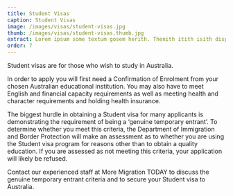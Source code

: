 ```yaml
---
title: Student Visas
caption: Student Visas
image: /images/visas/student-visas.jpg
thumb: /images/visas/student-visas.thumb.jpg
extract: Lorem ipsum some textum gosem herith. Thenith itith isith displayeth henceforeth
order: 7
---
```

Student visas are for those who wish to study in Australia. 

In order to apply you will first need a Confirmation of Enrolment from your chosen Australian educational institution. You may also have to meet English and financial capacity requirements as well as meeting health and character requirements and holding health insurance. 

The biggest hurdle in obtaining a Student visa for many applicants is demonstrating the requirement of being a ‘genuine temporary entrant’. To determine whether you meet this criteria, the Department of Immigration and Border Protection will make an assessment as to whether you are using the Student visa program for reasons other than to obtain a quality education. If you are assessed as not meeting this criteria, your application will likely be refused.

Contact our experienced staff at More Migration TODAY to discuss the genuine temporary entrant criteria and to secure your Student visa to Australia.